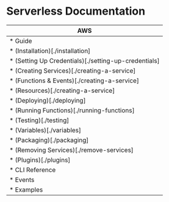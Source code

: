 <!--
title: Serverless Framework Documentation
menuText: Docs
layout: Doc
-->

# Serverless Documentation

| AWS        |
| ------------- |
| * Guide |
|   * (Installation)[./installation] |
|   * (Setting Up Credentials)[./setting-up-credentials] |
|   * (Creating Services)[./creating-a-service] |
|   * (Functions & Events)[./creating-a-service] |
|   * (Resources)[./creating-a-service] |
|   * (Deploying)[./deploying] |
|   * (Running Functions)[./running-functions] |
|   * (Testing)[./testing] |
|   * (Variables)[./variables] |
|   * (Packaging)[./packaging] |
|   * (Removing Services)[./remove-services] |
|   * (Plugins)[./plugins] |
| * CLI Reference |
| * Events |
| * Examples |